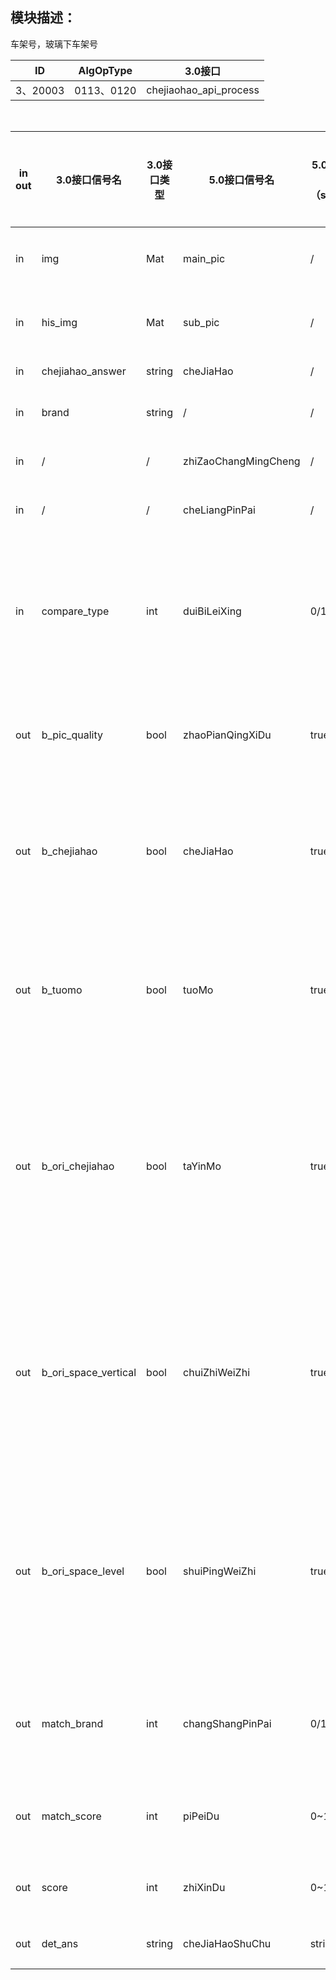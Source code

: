 ## 模块描述：
车架号，玻璃下车架号

ID | AlgOpType | 3.0接口
----- | ------ | --------
3、20003 | 0113、0120 | chejiaohao_api_process

<br>

in<br>out | 3.0接口信号名 | 3.0接口类型 | 5.0接口信号名 |5.0接口输出值（string）| 逻辑 | 描述 | 特殊城市说明
------- | ---------- | ---------- | -------- | -------- | -------- | -------- | ---------- 
in | img | Mat | main_pic | / | 车架号或拓印膜当前照片| | 
in | his_img | Mat | sub_pic | / | 车架号或拓印膜历史照片| | 
in | chejiahao_answer | string | cheJiaHao | / | 车架号答案| | 
in | brand | string | / | / | 车架号厂商品牌信息| brand由软件层传入 | 
in | / | / | zhiZaoChangMingCheng | / | 车架号厂商品牌信息| | 
in | / | / | cheLiangPinPai | / | 车架号厂商品牌信息|brand = zhiZaoChangMingCheng + "/" +cheLiangPinPai | 
in | compare_type | int | duiBiLeiXing | 0/1/3 | 比较类型，0:车架号&车架号 1:车架号&拓印膜 3:拓印膜&拓印膜| 默认是1 | 
out | b_pic_quality | bool | zhaoPianQingXiDu | true/false | true：车架号清晰<br>false：车架号不清晰| | 
out | b_chejiahao | bool | cheJiaHao | true/false | true：当前照片与答案一致<br>false：当前照片与答案不一致| | 
out | b_tuomo | bool | tuoMo | true/false | true：历史照片与答案一致<br>false：历史照片与答案不一致| | 
out | b_ori_chejiahao | bool | taYinMo | true/false | true：当前照片和历史照片字体、起止符一致<br>false：当前照片和历史照片字体、起止符不一致| | 
out | b_ori_space_vertical | bool | chuiZhiWeiZhi | true/false | true：当前照片和历史照片垂直位置一致<br>false：当前照片和历史照片垂直位置不一致| | 
out | b_ori_space_level | bool | shuiPingWeiZhi | true/false | true：当前照片和历史照片水平位置一致<br>false：当前照片和历史照片水平位置不一致| | 
out | match_brand | int | changShangPinPai | 0/1/2 | 厂商VIN  0：不符合  1：符合  2：不支持| | 
out | match_score | int | piPeiDu | 0~100 | 当前照片和历史照片的匹配度| | 
out | score | int | zhiXinDu | 0~100 | 当前照片识别结果的置信度| | 
out | det_ans | string | cheJiaHaoShuChu | string | 车架号无答案输出| | 
